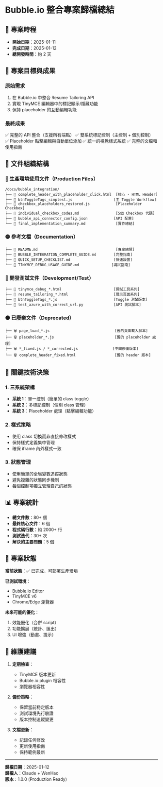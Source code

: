 # Bubble.io 整合專案歸檔總結

## 📅 專案時程
- **開始日期**：2025-01-11
- **完成日期**：2025-01-12
- **總開發時間**：約 2 天

## 🎯 專案目標與成果

### 原始需求
1. 在 Bubble.io 中整合 Resume Tailoring API
2. 實現 TinyMCE 編輯器中的標記顯示/隱藏功能
3. 保持 placeholder 的互動編輯功能

### 最終成果
✅ 完整的 API 整合（支援所有端點）
✅ 雙系統標記控制（主控制 + 個別控制）
✅ Placeholder 點擊編輯與自動單位添加
✅ 統一的視覺樣式系統
✅ 完整的文檔和使用指南

## 📁 文件組織結構

### 🔴 生產環境使用文件（Production Files）
```
/docs/bubble_integration/
├── 📄 complete_header_with_placeholder_click.html  [核心 - HTML Header]
├── 📄 btnToggleTags_simplest.js                   [主 Toggle Workflow]
├── 📄 checkbox_placeholders_restored.js            [Placeholder Checkbox]
├── 📄 individual_checkbox_codes.md                 [5個 Checkbox 代碼]
├── 📄 bubble_api_connector_config.json            [API 配置]
└── 📘 final_implementation_summary.md              [實作總結]
```

### 🟡 參考文檔（Documentation）
```
├── 📘 README.md                                    [專案總覽]
├── 📘 BUBBLE_INTEGRATION_COMPLETE_GUIDE.md        [完整指南]
├── 📘 QUICK_SETUP_CHECKLIST.md                    [快速設置]
└── 📘 TINYMCE_DEBUG_USAGE_GUIDE.md               [調試指南]
```

### 🔵 開發測試文件（Development/Test）
```
├── 🧪 tinymce_debug_*.html                        [調試工具系列]
├── 🧪 resume_tailoring_*.html                     [展示頁面系列]
├── 🧪 btnToggleTags_*.js                          [Toggle 測試版本]
└── 🧪 test_azure_with_correct_url.py              [API 測試腳本]
```

### ⚫ 已廢棄文件（Deprecated）
```
├── 🗑️ page_load_*.js                              [舊的頁面載入腳本]
├── 🗑️ placeholder_*.js                            [舊的 placeholder 處理]
├── 🗑️ *_fixed.js / *_corrected.js                [中間修復版本]
└── 🗑️ complete_header_fixed.html                  [舊的 header 版本]
```

## 🔑 關鍵技術決策

### 1. 三系統架構
- **系統 1**：單一控制（簡單的 class toggle）
- **系統 2**：多標記控制（個別 class 管理）
- **系統 3**：Placeholder 處理（點擊編輯功能）

### 2. 樣式策略
- 使用 class 切換而非直接修改樣式
- 保持樣式定義集中管理
- 確保 iframe 內外樣式一致

### 3. 狀態管理
- 使用簡單的全局變數追蹤狀態
- 避免複雜的狀態同步機制
- 每個控制項獨立管理自己的狀態

## 📊 專案統計

- **總文件數**：80+ 個
- **最終核心文件**：6 個
- **程式碼行數**：約 2000+ 行
- **測試迭代**：30+ 次
- **解決的主要問題**：5 個

## 🏁 專案狀態

**當前狀態**：✅ 已完成，可部署生產環境

**已測試環境**：
- Bubble.io Editor
- TinyMCE v6
- Chrome/Edge 瀏覽器

**未來可能的優化**：
1. 效能優化（合併 script）
2. 功能擴展（統計、匯出）
3. UI 增強（動畫、提示）

## 📝 維護建議

1. **定期檢查**：
   - TinyMCE 版本更新
   - Bubble.io plugin 相容性
   - 瀏覽器相容性

2. **備份策略**：
   - 保留當前穩定版本
   - 測試環境先行驗證
   - 版本控制追蹤變更

3. **文檔更新**：
   - 記錄任何修改
   - 更新使用指南
   - 保持範例最新

---

**歸檔日期**：2025-01-12  
**歸檔人**：Claude + WenHao  
**版本**：1.0.0 (Production Ready)